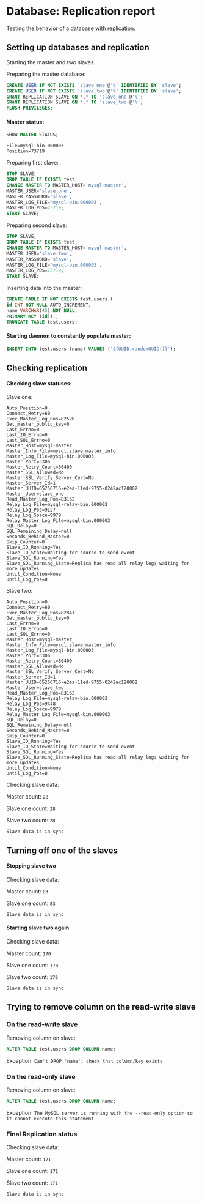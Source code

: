 # Database: Replication report

Testing the behavior of a database with replication.

## Setting up databases and replication

Starting the master and two slaves.

Preparing the master database:

```sql
CREATE USER IF NOT EXISTS 'slave_one'@'%' IDENTIFIED BY 'slave';
CREATE USER IF NOT EXISTS 'slave_two'@'%' IDENTIFIED BY 'slave';
GRANT REPLICATION SLAVE ON *.* TO 'slave_one'@'%';
GRANT REPLICATION SLAVE ON *.* TO 'slave_two'@'%';
FLUSH PRIVILEGES;
```

#### Master status:

```sql
SHOW MASTER STATUS;
```

```
File=mysql-bin.000003
Position=73719
```

Preparing first slave:

```sql
STOP SLAVE;
DROP TABLE IF EXISTS test;
CHANGE MASTER TO MASTER_HOST='mysql-master',
MASTER_USER='slave_one',
MASTER_PASSWORD='slave',
MASTER_LOG_FILE='mysql-bin.000003',
MASTER_LOG_POS=73719;
START SLAVE;
```

Preparing second slave:

```sql
STOP SLAVE;
DROP TABLE IF EXISTS test;
CHANGE MASTER TO MASTER_HOST='mysql-master',
MASTER_USER='slave_two',
MASTER_PASSWORD='slave',
MASTER_LOG_FILE='mysql-bin.000003',
MASTER_LOG_POS=73719;
START SLAVE;
```

Inserting data into the master:

```sql
CREATE TABLE IF NOT EXISTS test.users (
id INT NOT NULL AUTO_INCREMENT,
name VARCHAR(45) NOT NULL,
PRIMARY KEY (id));;
TRUNCATE TABLE test.users;
```

#### Starting daemon to constantly populate master:

```sql
INSERT INTO test.users (name) VALUES ('${UUID.randomUUID()}');
```

## Checking replication

#### Checking slave statuses:

Slave one:

```
Auto_Position=0
Connect_Retry=60
Exec_Master_Log_Pos=82520
Get_master_public_key=0
Last_Errno=0
Last_IO_Errno=0
Last_SQL_Errno=0
Master_Host=mysql-master
Master_Info_File=mysql.slave_master_info
Master_Log_File=mysql-bin.000003
Master_Port=3306
Master_Retry_Count=86400
Master_SSL_Allowed=No
Master_SSL_Verify_Server_Cert=No
Master_Server_Id=1
Master_UUID=65256716-e2ea-11ed-9755-0242ac120002
Master_User=slave_one
Read_Master_Log_Pos=83162
Relay_Log_File=mysql-relay-bin.000002
Relay_Log_Pos=9127
Relay_Log_Space=9979
Relay_Master_Log_File=mysql-bin.000003
SQL_Delay=0
SQL_Remaining_Delay=null
Seconds_Behind_Master=0
Skip_Counter=0
Slave_IO_Running=Yes
Slave_IO_State=Waiting for source to send event
Slave_SQL_Running=Yes
Slave_SQL_Running_State=Replica has read all relay log; waiting for more updates
Until_Condition=None
Until_Log_Pos=0
```

Slave two:

```
Auto_Position=0
Connect_Retry=60
Exec_Master_Log_Pos=82841
Get_master_public_key=0
Last_Errno=0
Last_IO_Errno=0
Last_SQL_Errno=0
Master_Host=mysql-master
Master_Info_File=mysql.slave_master_info
Master_Log_File=mysql-bin.000003
Master_Port=3306
Master_Retry_Count=86400
Master_SSL_Allowed=No
Master_SSL_Verify_Server_Cert=No
Master_Server_Id=1
Master_UUID=65256716-e2ea-11ed-9755-0242ac120002
Master_User=slave_two
Read_Master_Log_Pos=83162
Relay_Log_File=mysql-relay-bin.000002
Relay_Log_Pos=9448
Relay_Log_Space=9979
Relay_Master_Log_File=mysql-bin.000003
SQL_Delay=0
SQL_Remaining_Delay=null
Seconds_Behind_Master=0
Skip_Counter=0
Slave_IO_Running=Yes
Slave_IO_State=Waiting for source to send event
Slave_SQL_Running=Yes
Slave_SQL_Running_State=Replica has read all relay log; waiting for more updates
Until_Condition=None
Until_Log_Pos=0
```

Checking slave data:

Master count: `28`

Slave one count: `28`

Slave two count: `28`

`Slave data is in sync`

## Turning off one of the slaves

#### Stopping slave two

Checking slave data:

Master count: `83`

Slave one count: `83`

`Slave data is in sync`

#### Starting slave two again

Checking slave data:

Master count: `170`

Slave one count: `170`

Slave two count: `170`

`Slave data is in sync`

## Trying to remove column on the read-write slave

### On the read-write slave

Removing column on slave:

```sql
ALTER TABLE test.users DROP COLUMN name;
```

Exception: `Can't DROP 'name'; check that column/key exists`

### On the read-only slave

Removing column on slave:

```sql
ALTER TABLE test.users DROP COLUMN name;
```

Exception: `The MySQL server is running with the --read-only option so it cannot execute this statement`

### Final Replication status

Checking slave data:

Master count: `171`

Slave one count: `171`

Slave two count: `171`

`Slave data is in sync`

